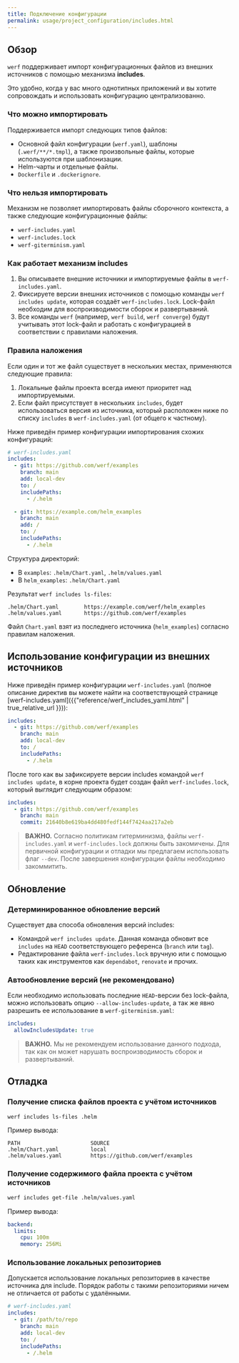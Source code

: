 ```yaml
---
title: Подключение конфигурации
permalink: usage/project_configuration/includes.html
---
```


## Обзор

`werf` поддерживает импорт конфигурационных файлов из внешних источников с помощью механизма **includes**.   

Это удобно, когда у вас много однотипных приложений и вы хотите сопровождать и использовать конфигурацию централизованно.

### Что можно импортировать

Поддерживается импорт следующих типов файлов:

* Основной файл конфигурации (`werf.yaml`), шаблоны (`.werf/**/*.tmpl`), а также произвольные файлы, которые используются при шаблонизации.
* Helm-чарты и отдельные файлы.
* `Dockerfile` и `.dockerignore`.

### Что нельзя импортировать

Механизм не позволяет импортировать файлы сборочного контекста, а также следующие конфигурационные файлы:

* `werf-includes.yaml`
* `werf-includes.lock`
* `werf-giterminism.yaml`

### Как работает механизм includes

1. Вы описываете внешние источники и импортируемые файлы в `werf-includes.yaml`.
2. Фиксируете версии внешних источников с помощью команды `werf includes update`, которая создаёт `werf-includes.lock`. Lock-файл необходим для воспроизводимости сборок и развертываний.
3. Все команды `werf` (например, `werf build`, `werf converge`) будут учитывать этот lock-файл и работать с конфигурацией в соответствии с правилами наложения.

### Правила наложения

Если один и тот же файл существует в нескольких местах, применяются следующие правила:

1. Локальные файлы проекта всегда имеют приоритет над импортируемыми.
2. Если файл присутствует в нескольких `includes`, будет использоваться версия из источника, который расположен ниже по списку `includes` в `werf-includes.yaml` (от общего к частному).

Ниже приведён пример конфигурации импортирования схожих конфигураций:

```yaml
# werf-includes.yaml
includes:
  - git: https://github.com/werf/examples
    branch: main
    add: local-dev
    to: /
    includePaths:
      - /.helm

  - git: https://example.com/helm_examples
    branch: main
    add: /
    to: /
    includePaths:
      - /.helm
````

Структура директорий:

* В `examples`: `.helm/Chart.yaml`, `.helm/values.yaml`
* В `helm_examples`: `.helm/Chart.yaml`

Результат `werf includes ls-files`:

```
.helm/Chart.yaml        https://example.com/werf/helm_examples
.helm/values.yaml       https://github.com/werf/examples
```

Файл `Chart.yaml` взят из последнего источника (`helm_examples`) согласно правилам наложения.

## Использование конфигурации из внешних источников

Ниже приведён пример конфигурации `werf-includes.yaml` (полное описание директив вы можете найти на соответствующей странице [werf-includes.yaml]({{"reference/werf_includes_yaml.html" | true_relative_url }})):

```yaml
includes:
  - git: https://github.com/werf/examples
    branch: main
    add: local-dev
    to: /
    includePaths:
      - /.helm
```

После того как вы зафиксируете версии includes командой `werf includes update`, в корне проекта будет создан файл `werf-includes.lock`, который выглядит следующим образом:

```yaml
includes:
  - git: https://github.com/werf/examples
    branch: main
    commit: 21640b8e619ba4dd480fedf144f7424aa217a2eb
```

> **ВАЖНО.** Согласно политикам гитерминизма, файлы `werf-includes.yaml` и `werf-includes.lock` должны быть закомичены. Для первичной конфигурации и отладки мы предлагаем использовать флаг `--dev`. После завершения конфигурации файлы необходимо закоммитить.

## Обновление

### Детерминированное обновление версий

Существует два способа обновления версий includes:

* Командой `werf includes update`. Данная команда обновит все `includes` на `HEAD` соответствующего референса (`branch` или `tag`).
* Редактирование файла `werf-includes.lock` вручную или с помощью таких как инструментов как `dependabot`, `renovate` и прочих.

### Автообновление версий (не рекомендовано)

Если необходимо использовать последние `HEAD`-версии без lock-файла, можно использовать опцию `--allow-includes-update`, а так же явно разрешить ее использование в `werf-giterminism.yaml`:

```yaml
includes:
  allowIncludesUpdate: true
```

> **ВАЖНО.** Мы не рекомендуем использование данного подхода, так как он может нарушать воспроизводимость сборок и развертываний.

## Отладка

### Получение списка файлов проекта с учётом источников

```bash
werf includes ls-files .helm
```

Пример вывода:

```
PATH                      SOURCE
.helm/Chart.yaml          local
.helm/values.yaml         https://github.com/werf/examples
```

### Получение содержимого файла проекта с учётом источников

```bash
werf includes get-file .helm/values.yaml
```

Пример вывода:

```yaml
backend:
  limits:
    cpu: 100m
    memory: 256Mi
```

### Использование локальных репозиториев

Допускается использование локальных репозиториев в качестве источника для include.
Порядок работы с такими репозиториями ничем не отличается от работы с удалёнными.

```yaml
# werf-includes.yaml
includes:
  - git: /path/to/repo
    branch: main
    add: local-dev
    to: /
    includePaths:
      - /.helm
```
